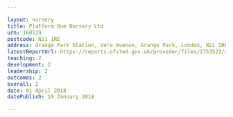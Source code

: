 ```yaml
---

layout: nursery
title: Platform One Nursery Ltd
urn: 160119
postcode: N21 1RE
address: Grange Park Station, Vera Avenue, Grange Park, London, N21 1RE
latestReportUrl: https://reports.ofsted.gov.uk/provider/files/2753523/urn/160119.pdf
teaching: 2
development: 2
leadership: 2
outcomes: 2
overall: 2
date: 01 April 2018 
datePublish: 19 January 2018

---
```

